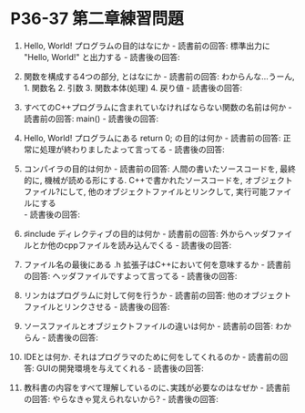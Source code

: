 # P36-37 第二章練習問題

1. Hello, World! プログラムの目的はなにか
        - 読書前の回答: 標準出力に "Hello, World!" と出力する
        - 読書後の回答: 

  
2. 関数を構成する4つの部分, とはなにか
        - 読書前の回答: わからんな…うーん,
                1. 関数名
                2. 引数
                3. 関数本体(処理)
                4. 戻り値
        - 読書後の回答: 
  

3. すべてのC++プログラムに含まれていなければならない関数の名前は何か
        - 読書前の回答: main()
        - 読書後の回答: 
  

4. Hello, World! プログラムにある return 0; の目的は何か
        - 読書前の回答: 正常に処理が終わりましたよって言ってる
        - 読書後の回答: 
  

5. コンパイラの目的は何か
        - 読書前の回答: 人間の書いたソースコードを, 最終的に, 機械が読める形にする. C++で書かれたソースコードを, オブジェクトファイル?にして, 他のオブジェクトファイルとリンクして, 実行可能ファイルにする     
        - 読書後の回答: 
  

6. ♯include ディレクティブの目的は何か
        - 読書前の回答: 外からヘッダファイルとか他のcppファイルを読み込んでくる
        - 読書後の回答: 
  

7. ファイル名の最後にある .h 拡張子はC++において何を意味するか
        - 読書前の回答: ヘッダファイルですよって言ってる
        - 読書後の回答: 
  

8. リンカはプログラムに対して何を行うか
        - 読書前の回答: 他のオブジェクトファイルとリンクさせる
        - 読書後の回答: 
  

9. ソースファイルとオブジェクトファイルの違いは何か
        - 読書前の回答: わからん
        - 読書後の回答: 
  

10. IDEとは何か. それはプログラマのために何をしてくれるのか
        - 読書前の回答: GUIの開発環境を与えてくれる
        - 読書後の回答: 
  

11. 教科書の内容をすべて理解しているのに､実践が必要なのはなぜか
        - 読書前の回答: やらなきゃ覚えられないから?
        - 読書後の回答: 
  